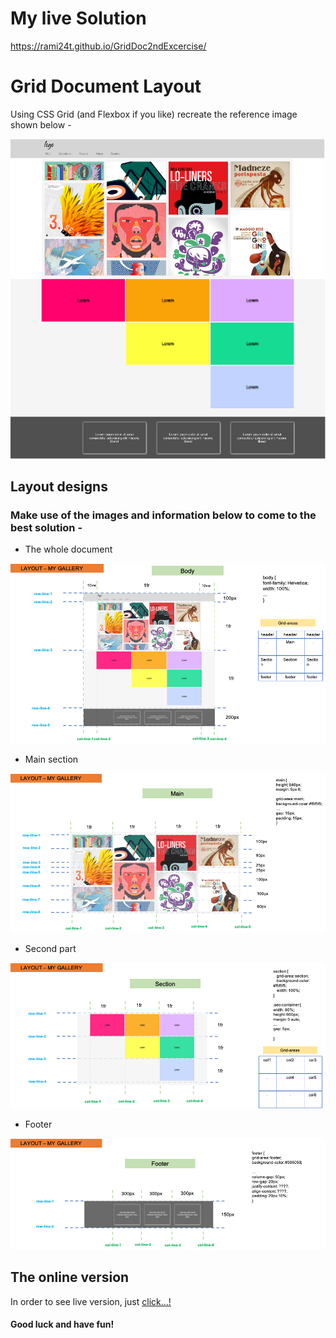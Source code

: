 # My live Solution

https://rami24t.github.io/GridDoc2ndExcercise/


# Grid Document Layout

Using CSS Grid (and Flexbox if you like) recreate the reference image shown below -

![Desktop](./layout_images/desktop.png "desktop version")

## Layout designs

### Make use of the images and information below to come to the best solution -

- The whole document

![Desktop](./layout_images/layout_body.png "desktop version")

- Main section

![Desktop](./layout_images/layout_main.png "desktop version")

- Second part

![Desktop](./layout_images/layout_section.png "desktop version")

- Footer

![Desktop](./layout_images/layout_footer.png "desktop version")

## The online version

In order to see live version, just [click...!](https://hsnakk.github.io/UIB_Layout_Grid_Exercise-1/)

#### Good luck and have fun!
